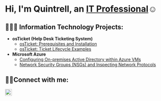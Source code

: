 <h1>Hi, I'm Quintrell, an <a href="https://linkedin.com/in/Josh">IT Professional</a>☺</h1>

<h2>👨🏿‍💻 Information Technology Projects:</h2>

- <b>osTicket (Help Desk Ticketing System)</b>
  - [osTicket: Prerequisites and Installation](https://github.com/quintrell-11/osticket-prereqs)
  - [osTicket: Ticket Lifecycle Examples](https://github.com/quintrell-11/ticket-lifecycle)
- <b>Microsoft Azure</b>
  - [Configuring On-premises Active Directory within Azure VMs](https://github.com/quintrell-11/configure-ad)
  - [Network Security Groups (NSGs) and Inspecting Network Protocols](https://github.com/quintrell-11/azure-network-protocols)

<h2>🤳🏿Connect with me:</h2>

[<img align="left" alt="Quintrell | LinkedIn" width="22px" src="https://cdn.jsdelivr.net/npm/simple-icons@v3/icons/linkedin.svg" />][linkedin]

[linkedin]: www.linkedin.com/in/quintrell-thomas-3190a868
